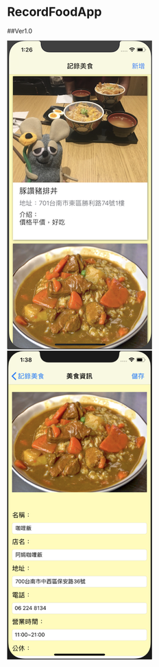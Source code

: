 # RecordFoodApp

##Ver1.0

<img width="338" height="720" src="https://github.com/WuMinFu/RecordFoodApp/blob/master/RecordFoodTest.png"/><img width="338" height="720" src="https://github.com/WuMinFu/RecordFoodApp/blob/master/RecordFoodTest2.png"/>
